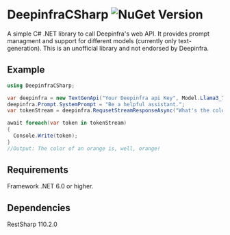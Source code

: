 
# DeepinfraCSharp ![NuGet Version](https://img.shields.io/nuget/v/DeepinfraCSharp?logo=Nuget&link=https%3A%2F%2Fwww.nuget.org%2Fpackages%2FDeepinfraCSharp)


A simple C# .NET library to call Deepinfra's web API. It provides prompt managment and support for different models (currently only text-generation). This is an unofficial library and not endorsed by Deepinfra.


## Example

```C#
using DeepinfraCSharp;

var deepinfra = new TextGenApi("Your Deepinfra api Key", Model.Llama3_70B);
deepinfra.Prompt.SystemPrompt = "Be a helpful assistant.";
var tokenStream = deepinfra.RequsetStreamResponseAsync("What's the color of an Orange?");

await foreach(var token in tokenStream)
{
  Console.Write(token);
}
//Output: The color of an orange is, well, orange!
```

## Requirements

Framework .NET 6.0 or higher.

## Dependencies

RestSharp 110.2.0
